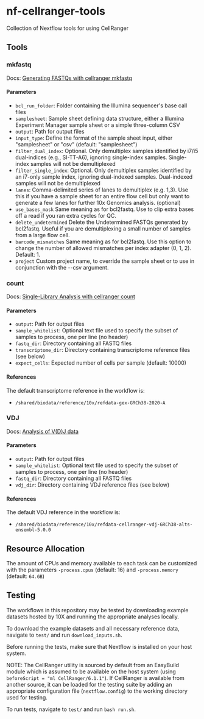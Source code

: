 # nf-cellranger-tools
Collection of Nextflow tools for using CellRanger

## Tools

### mkfastq

Docs: [Generating FASTQs with cellranger mkfastq](https://support.10xgenomics.com/single-cell-gene-expression/software/pipelines/latest/using/mkfastq)

#### Parameters

  - `bcl_run_folder`: Folder containing the Illumina sequencer's base call files
  - `samplesheet`: Sample sheet defining data structure, either a Illumina Experiment Manager sample sheet or a simple three-column CSV
  - `output`: Path for output files
  - `input_type`: Define the format of the sample sheet input, either "samplesheet" or "csv" (default: "samplesheet")
  - `filter_dual_index`: Optional. Only demultiplex samples identified by i7/i5 dual-indices (e.g., SI-TT-A6), ignoring single-index samples. Single-index samples will not be demultiplexed
  - `filter_single_index`: Optional. Only demultiplex samples identified by an i7-only sample index, ignoring dual-indexed samples. Dual-indexed samples will not be demultiplexed
  - `lanes`: Comma-delimited series of lanes to demultiplex (e.g. 1,3). Use this if you have a sample sheet for an entire flow cell but only want to generate a few lanes for further 10x Genomics analysis. (optional)
  - `use_bases_mask` Same meaning as for bcl2fastq. Use to clip extra bases off a read if you ran extra cycles for QC.
  - `delete_undetermined` Delete the Undetermined FASTQs generated by bcl2fastq. Useful if you are demultiplexing a small number of samples from a large flow cell.
  - `barcode_mismatches` Same meaning as for bcl2fastq. Use this option to change the number of allowed mismatches per index adapter (0, 1, 2). Default: 1.
  - `project` Custom project name, to override the sample sheet or to use in conjunction with the --csv argument.

### count

Docs: [Single-Library Analysis with cellranger count](https://support.10xgenomics.com/single-cell-gene-expression/software/pipelines/latest/using/count)

#### Parameters

  - `output`: Path for output files
  - `sample_whitelist`: Optional text file used to specify the subset of samples to process, one per line (no header)
  - `fastq_dir`: Directory containing all FASTQ files
  - `transcriptome_dir`: Directory containing transcriptome reference files (see below)
  - `expect_cells`: Expected number of cells per sample (default: 10000)

#### References

The default transcriptome reference in the workflow is:

- `/shared/biodata/reference/10x/refdata-gex-GRCh38-2020-A`

### VDJ

Docs: [Analysis of V(D)J data](https://support.10xgenomics.com/single-cell-vdj/software/pipelines/latest/tutorial/tutorial-vdj)

#### Parameters

  - `output`: Path for output files
  - `sample_whitelist`: Optional text file used to specify the subset of samples to process, one per line (no header)
  - `fastq_dir`: Directory containing all FASTQ files
  - `vdj_dir`: Directory containing VDJ reference files (see below)

#### References

The default VDJ reference in the workflow is:

- `/shared/biodata/reference/10x/refdata-cellranger-vdj-GRCh38-alts-ensembl-5.0.0`

## Resource Allocation

The amount of CPUs and memory available to each task can be customized with the parameters `-process.cpus` (default: 16) and `-process.memory` (default: `64.GB`)

## Testing

The workflows in this repository may be tested by downloading example datasets hosted by
10X and running the appropriate analyses locally.

To download the example datasets and all necessary reference data, navigate to `test/`
and run `download_inputs.sh`.

Before running the tests, make sure that Nextflow is installed on your host system.

NOTE: The CellRanger utility is sourced by default from an EasyBuild module which
is assumed to be available on the host system (using `beforeScript = "ml CellRanger/6.1.1"`).
If CellRanger is available from another source, it can be loaded for the testing suite
by adding an appropriate configuration file (`nextflow.config`) to the working
directory used for testing.

To run tests, navigate to `test/` and run `bash run.sh`.
